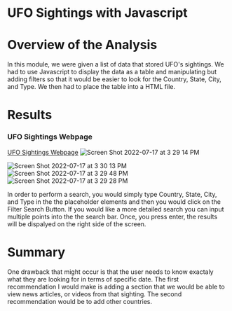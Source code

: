 # UFO Sightings with Javascript

# Overview of the Analysis
In this module, we were given a list of data that stored UFO's sightings. We had to use Javascript to display the data as a table and manipulating but adding filters so that it would be easier to look for the Country, State, City, and Type. We then had to place the table into a HTML file.

# Results
### UFO Sightings Webpage
[UFO Sightings Webpage](https://vikashnin.github.io/UFOS/)
![Screen Shot 2022-07-17 at 3 29 14 PM](https://user-images.githubusercontent.com/98666231/179427315-6db107f1-133f-4949-bb61-bb1c9f5a1080.png)

![Screen Shot 2022-07-17 at 3 30 13 PM](https://user-images.githubusercontent.com/98666231/179427368-3914d0e2-df21-4c45-aaf6-e861581c396b.png)
![Screen Shot 2022-07-17 at 3 29 48 PM](https://user-images.githubusercontent.com/98666231/179427372-5ca6b5fa-3d5e-4b73-a383-d9178ed9cd54.png)
![Screen Shot 2022-07-17 at 3 29 28 PM](https://user-images.githubusercontent.com/98666231/179427373-c8c16f89-9717-433f-9ba5-9899441cd0be.png)

In order to perform a search, you would simply type Country, State, City, and Type in the the placeholder elements and then you would click on the Filter Search Button. If you would like a more detailed search you can input multiple points into the the search bar. Once, you press enter, the results will be dispalyed on the right side of the screen.

# Summary
One drawback that might occur is that the user needs to know exactaly what they are looking for in terms of specific date. The first recommendation I would make is adding a section that we would be able to view news articles, or videos from that sighting. The second recommendation would be to add other countries. 

